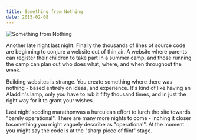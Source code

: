 ```yaml
---
title: Something from Nothing
date: 2015-02-08
---
```


![Something from Nothing](https://source.unsplash.com/Pll7AP6NFpY/1600x900)

Another late night last night. Finally the thousands of lines of source code are beginning to conjure a website out of thin air. A website where parents can register their children to take part in a summer camp, and those running the camp can plan out who does what, where, and when throughout the week.

Building websites is strange. You create something where there was nothing - based entirely on ideas, and experience. It's kind of like having an Aladdin's lamp, only you have to rub it fifty thousand times, and in just the right way for it to grant your wishes.

Last night'scoding marathonwas a hurculean effort to lurch the site towards "barely operational". There are many more nights to come - inching it closer tosomething you might vaguely describe as "operational". At the moment you might say the code is at the "sharp piece of flint" stage.
